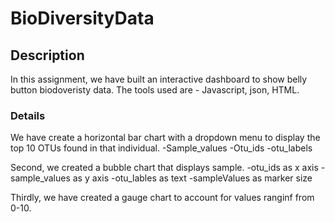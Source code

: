 # BioDiversityData
## Description
In this assignment, we have built an interactive dashboard to show belly button biodoveristy data. The tools used are - Javascript, json, HTML. 

### Details
We have create a horizontal bar chart with a dropdown menu to display the top 10 OTUs found in that individual.
-Sample_values
-Otu_ids
-otu_labels

Second, we created a bubble chart that displays sample.
-otu_ids as x axis
-sample_values as y axis
-otu_lables as text
-sampleValues as marker size

Thirdly, we have created a gauge chart to account for values ranginf from 0-10.
